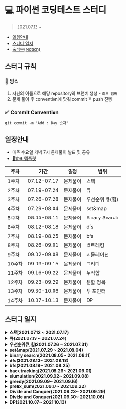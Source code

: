 # 💻 파이썬 코딩테스트 스터디
> 2021.07.12 ~

  - [일정안내](#일정안내)
  - [스터디 일지](#스터디-일지)
  - [출석부(Notion)](https://www.notion.so/57e04df552d34c59a69d0367a81b2b2e)

## 스터디 규칙
### 📄 방식
1. 자신의 이름으로 해당 repository의 브랜치 생성 - `최초 멤버`
2. 문제 풀이 후 convention에 맞춰 commit 후 push 진행 

### ✅ Commit Convention

```
git commit -m "Add : Day 숫자"
```


## 일정안내
- 매주 수요일 저녁 7시 문제풀이 발표 및 공유 
- [📌발표 템플릿](https://github.com/hyunolike/coding-test/wiki/%F0%9F%93%8C%EB%B0%9C%ED%91%9C-%ED%85%9C%ED%94%8C%EB%A6%BF)

|주차|기간|일정|범위|
|--|--|--|--|
|1주차|07.12-07.17|문제풀이|스택|
|2주차|07.19-07.24|문제풀이|큐|
|3주차|07.26-07.28|문제풀이|우선순위 큐(힙)|
|4주차|07.29-08.04|문제풀이|set&map|
|5주차|08.05-08.11|문제풀이|Binary Search|
|6주차|08.12-08.18|문제풀이|dfs|
|7주차|08.19-08.25|문제풀이|bfs|
|8주차|08.26-09.01|문제풀이|백트레킹|
|9주차|09.02-09.08|문제풀이|시뮬레이션|
|10주차|09.09-09.15|문제풀이|그리디|
|11주차|09.16-09.22|문제풀이|누적합|
|12주차|09.23-09.29|문제풀이|분할 정복|
|13주차|09.30-10.06|문제풀이|투 포인터|
|14주차|10.07-10.13|문제풀이|DP|

## 스터디 일지 

<details markdown="1">
<summary><strong>스택(2021.07.12 ~ 2021.07.17)</strong></summary>

<br/>

|문제 번호|문제 이름|
|:------:|:-------:|
|9012|괄호|
|2504|괄호의 값|
|10773|제로|
|1874|스택수열|
|1918|후위 표기식|
|1935|후위 표기식2|
|4949|균형잡힌세상|
|2493|탑|
|3986|좋은 단어|
|2812|크게만들기|

</details>

<details markdown="1">
<summary><strong>큐(2021.07.19 ~ 2021.07.24)</strong></summary>

<br/>

|문제 번호|문제 이름|
|:------:|:-------:|
|17225|세훈이의선물가게|
|1966|프린터큐|
|5464|주차장|
|14713|앵무새|
|21775|가희와 자원놀이|
|2164|카드2|
|18258|큐2|
|3078|좋은친구|
|3190|뱀|
|1158|요세푸스|

</details>


<details markdown="1">
<summary><strong>우선순위큐,힙(2021.07.26 ~ 2021.07.31)</strong></summary>

<br/>

|문제 번호|문제 이름|
|:------:|:-------:|
|1927|최소 힙|
|11000|강의실배정|
|15903|카드 합체 놀이|
|1715|카드정렬하기|
|14241 |슬라임 합치기|
|12018 |Yonsei TOTO|
|11286 |절대값 힙|
|2075 |N번째 큰 수|
|11279 | 최대 힙|
|1655 |가운데로 말해요|

</details>

<details markdown="1">
<summary><strong>set&map(2021.07.29 ~ 2021.08.04)</strong></summary>

<br/>

|문제 번호|문제 이름|
|:------:|:-------:|
|4358|생태학|
|1620|나는야 포켓몬 마스터|
|19583|싸이버개강총회|
|1269|대칭 차집합|
|2002|추월|
|9322|철벽 보안 알고리즘|
|4195|친구 네트워크|
|1302|베스트셀러|
|13414|수강 신청|
|12906|새로운 하노이탑|
|9375|패션왕 신혜빈|
|20166|문자열 지옥에 빠진 호석|

</details>

<details markdown="1">
<summary><strong>binary search(2021.08.05~ 2021.08.11)</strong></summary>

<br/>

|문제 번호|문제 이름|
|:------:|:-------:|
|2141|기타레슨|
|2110|공유기 설치|
|1300|K번째 수|
|1072|게임|
|1470|두용액|
|2805|나무 자르기|
|12015|가장 긴 증가하는 부분 수열2|
|17393|다이나믹 롤러|
|1654|랜선 자르기|
|1477|휴게소 세우기|
|8983|사냥꾼|
|11977|Angry cows|

</details>

<details markdown="1">
<summary><strong>dfs(2021.08.12~ 2021.08.18)</strong></summary>

<br/>

|문제 번호|문제 이름|
|:------:|:-------:|
|1260|dfs와 bfs|
|2667|단지번호 붙이기|
|1987|알파벳|
|1012|유기농배추|
|10026|적록색약|
|11725|트리의 부모 찾기|
|1707|이분 그래프|
|4963|섬의 개수|
|2573|빙산|
|1068|트리|
|1520|내리막길|
|1937|욕심쟁이 판다|

</details>

<details markdown="1">
<summary><strong>bfs(2021.08.19~ 2021.08.25)</strong></summary>

<br/>

|문제 번호|문제 이름|
|:------:|:-------:|
|7562|나이트의 이동|
|16234|인구이동|
|2589|보물섬|
|18352|특정 거리의 도시 찾기|
|18405|경쟁적 전염|
|2644|촌수계산|
|17135|캐슬 디펜스|
|2583|영역구하기|
|2206|벽 부수고 이동하기|
|2606|바이러스|
|14502|연구소|

</details>

<details markdown="1">
<summary><strong>back tracking(2021.08.26~ 2021.09.01)</strong></summary>

<br/>

|문제 번호|문제 이름|
|:-------:|:-------:|
|1182|부분수열의 합|
|9663|N-Queen|
|13140|Hello World!|
|7490|0 만들기|
|1759|암호만들기|
|6603|로또|
|1405|미친로봇|
|2661|좋은 수열|
|10971|외판원 순회2|
|14888|연산자 끼워넣기|
|2580|스도쿠|
|16198|에너지 모으기|

</details>

<details markdown="1">
<summary><strong>siumulation(2021.09.02~ 2021.09.08)</strong></summary>

<br/>

|문제 번호|문제 이름|
|:-------:|:-------:|
|2933|미네랄|
|14719|빗물|
|3190|뱀|
|1713|후보추천하기|
|13335|트럭|
|14499|주사위굴리기|
|14503|로봇 청소기|
|17140|이차원 배열과 연산|
|16236|아기 상어|
|1244|스위치 켜고 끄기|

</details>

<details markdown="1">
<summary><strong>greedy(2021.09.09~ 2021.09.16)</strong></summary>

<br/>

|문제 번호|문제 이름|
|:-------:|:-------:|
|1931|회의실 배정|
|13164|행복 유치원|
|1946|신입사원|
|1339|단어 수학|
|17609|회문|
|1715|카드 정렬하기|
|1826|연료 채우기|
|1911|흙길 보수하기|
|1105|팔|
|12904|A와 B|

</details>

<details markdown="1">
<summary><strong>prefix_sum(2021.09.17~ 2021.09.22)</strong></summary>

<br/>

|문제 번호|문제 이름|
|:-------:|:-------:|
|20438|출석체크|
|2015|수들의 합4|
|11660|구간 합 구하기 4|
|3020|개똥벌레|
|21758|꿀 따기|
|2632|피자 판매|
|14465|소가 길을 건너간 이유5|
|5549|행성 탐사|
|20159|동작 그만. 밑장빼기냐?|
|21318|피아노 체조|
  
</details>

<details markdown="1">
<summary><strong>Divide and Conquer(2021.09.23~ 2021.09.29)</strong></summary>

<br/>

|문제 번호|문제 이름|
|:-------:|:-------:|
|1588|수열|
|17829|222-풀링|
|2447|별 찍기 - 10|
|2448|별 찍기 - 11|
|2339|석판 자르기|
|1074|Z|
|2630|색종이 만들기|
|4256|트리|
|5904|moo 게임|
|2374|같은수로 만들기|
  
</details>

<details markdown="1">
<summary><strong>Divide and Conquer(2021.09.30~ 2021.10.06)</strong></summary>

<br/>

|문제 번호|문제 이름|
|:-------:|:-------:|
|22114|창영이와 점프|
|7453|합이 0인 네 정수|
|16161|가장 긴 증가하는 팰린드롬 부분수열|
|20922|겹치는 건 싫어|
|22862|가장 긴 짝수 연속한 부분 수열(large)|
|22945|팀 빌딩|
|2531|회전 초밥|
|2230|수 고르기|

</details>

<details markdown="1">
<summary><strong>DP(2021.10.07~ 2021.10.13)</strong></summary>

<br/>

|문제 번호|문제 이름|
|:-------:|:-------:|
|2839|설탕배달|
|1463|1로 만들기|
|14002|가장 긴 증가하는 부분 수열 4|
|2133|타일 채우기|
|1149|RGB거리|
|12865|평범한 배낭|
|9251|LCS|
|11053|가장 긴 증가하는 부분 수열|

</details>
